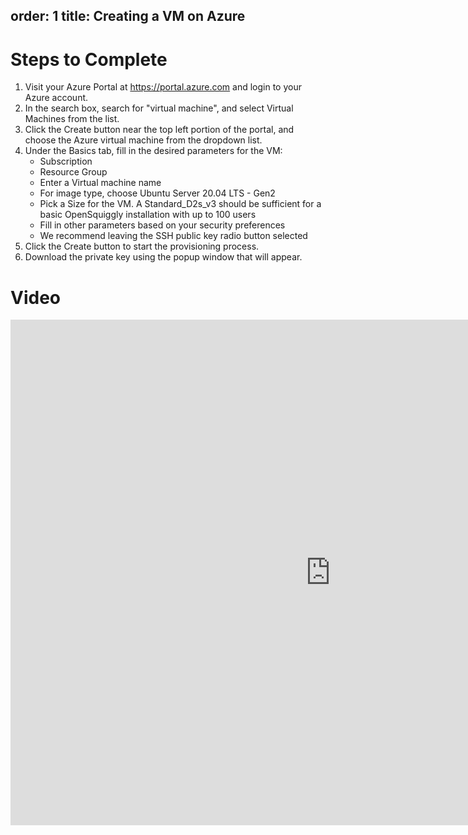 order: 1
title: Creating a VM on Azure
---
# Steps to Complete
1. Visit your Azure Portal at https://portal.azure.com and login to your Azure account.
2. In the search box, search for "virtual machine", and select Virtual Machines from the list.
3. Click the Create button near the top left portion of the portal, and choose the Azure virtual machine
   from the dropdown list.
4. Under the Basics tab, fill in the desired parameters for the VM:
   * Subscription
   * Resource Group
   * Enter a Virtual machine name
   * For image type, choose Ubuntu Server 20.04 LTS - Gen2
   * Pick a Size for the VM. A Standard_D2s_v3 should be sufficient for a basic OpenSquiggly
     installation with up to 100 users
   * Fill in other parameters based on your security preferences
   * We recommend leaving the SSH public key radio button selected
5. Click the Create button to start the provisioning process.
6. Download the private key using the popup window that will appear.

# Video
<iframe 
  width="1024" 
  height="809" 
  src="https://www.loom.com/embed/09f6db2bc85041b6a84aa4b564318e33" 
  frameborder="0" 
  webkitallowfullscreen 
  mozallowfullscreen 
  allowfullscreen>
</iframe>
